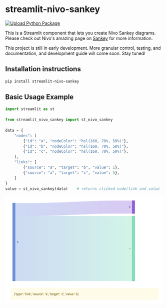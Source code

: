# streamlit-nivo-sankey
[![Upload Python Package](https://github.com/Navxihziq/streamlit-nivo-sankey/actions/workflows/python-publish.yml/badge.svg)](https://github.com/Navxihziq/streamlit-nivo-sankey/actions/workflows/python-publish.yml)

This is a Streamlit component that lets you create Nivo Sankey diagrams. Please check out Nivo's amazing page on [Sankey](https://nivo.rocks/sankey/) for more information.

This project is still in early development. More granular control, testing, and documentation, and development guide will come soon. Stay tuned!

## Installation instructions

```sh
pip install streamlit-nivo-sankey
```

## Basic Usage Example

```python
import streamlit as st

from streamlit_nivo_sankey import st_nivo_sankey

data = {
    "nodes": [
        {"id": "a", "nodeColor": "hsl(160, 70%, 50%)"},
        {"id": "b", "nodeColor": "hsl(160, 70%, 50%)"},
        {"id": "c", "nodeColor": "hsl(160, 70%, 50%)"},
    ],
    "links": [
        {"source": "a", "target": "b", "value": 1},
        {"source": "a", "target": "c", "value": 5},
    ]
}
value = st_nivo_sankey(data)    # returns clicked node/link and value
```

![image](./assets/demo-1.png)
